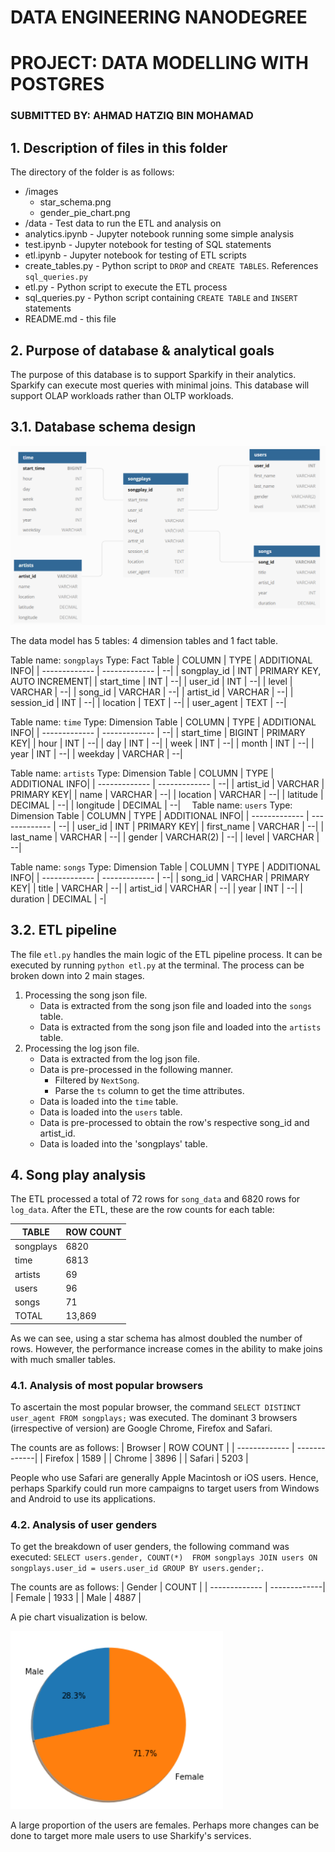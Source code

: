 # DATA ENGINEERING NANODEGREE
# PROJECT: DATA MODELLING WITH POSTGRES
### SUBMITTED BY: AHMAD HATZIQ BIN MOHAMAD

## 1. Description of files in this folder
The directory of the folder is as follows:
* /images
    * star_schema.png
    * gender_pie_chart.png
* /data - Test data to run the ETL and analysis on
* analytics.ipynb - Jupyter notebook running some simple analysis
* test.ipynb - Jupyter notebook for testing of SQL statements
* etl.ipynb - Jupyter notebook for testing of ETL scripts
* create_tables.py - Python script to `DROP` and `CREATE TABLES`. References `sql_queries.py`
* etl.py - Python script to execute the ETL process
* sql_queries.py - Python script containing `CREATE TABLE` and `INSERT` statements
* README.md - this file


## 2. Purpose of database & analytical goals
The purpose of this database is to support Sparkify in their analytics. Sparkify can execute most queries with minimal joins. This database will support OLAP workloads rather than OLTP workloads. 

## 3.1. Database schema design
![star schema](images/start_schema.PNG)





The data model has 5 tables: 4 dimension tables and 1 fact table.

Table name: `songplays`
Type: Fact Table
| COLUMN  | TYPE  | ADDITIONAL INFO|
| ------------- | ------------- | --|
| songplay_id  | INT  | PRIMARY KEY, AUTO INCREMENT|
| start_time  | INT  | --|
| user_id  | INT  | --|
| level  | VARCHAR  | --|
| song_id  | VARCHAR  | --|
| artist_id  | VARCHAR  | --|
| session_id  | INT  | --|
| location  | TEXT  | --|
| user_agent  | TEXT  | --|

Table name: `time`
Type: Dimension Table
| COLUMN  | TYPE  | ADDITIONAL INFO|
| ------------- | ------------- | --|
| start_time  | BIGINT  | PRIMARY KEY|
| hour  | INT  | --|
| day  | INT  | --|
| week  | INT  | --|
| month  | INT  | --|
| year  | INT  | --|
| weekday  | VARCHAR  | --|

Table name: `artists`
Type: Dimension Table
| COLUMN  | TYPE  | ADDITIONAL INFO|
| ------------- | ------------- | --|
| artist_id  | VARCHAR  | PRIMARY KEY|
| name  | VARCHAR  | --|
| location  | VARCHAR  | --|
| latitude  | DECIMAL  | --|
| longitude  | DECIMAL  | --|
⠀
Table name: `users`
Type: Dimension Table
| COLUMN  | TYPE  | ADDITIONAL INFO|
| ------------- | ------------- | --|
| user_id  | INT  | PRIMARY KEY|
| first_name  | VARCHAR  | --|
| last_name  | VARCHAR  | --|
| gender  | VARCHAR(2)  | --|
| level  | VARCHAR  | --|

Table name: `songs`
Type: Dimension Table
| COLUMN  | TYPE  | ADDITIONAL INFO|
| ------------- | ------------- | --|
| song_id  | VARCHAR  | PRIMARY KEY|
| title  | VARCHAR  | --|
| artist_id  | VARCHAR  | --|
| year  | INT  | --|
| duration  | DECIMAL  | -|



## 3.2. ETL pipeline 
The file `etl.py` handles the main logic of the ETL pipeline process. It can be executed by running `python etl.py` at the terminal.
The process can be broken down into 2 main stages.
1. Processing the song json file.
    * Data is extracted from the song json file and loaded into the `songs` table.
    * Data is extracted from the song json file and loaded into the `artists` table.
2. Processing the log json file.
    * Data is extracted from the log json file.
    * Data is pre-processed in the following manner.
        * Filtered by `NextSong`.
        * Parse the `ts` column to get the time attributes.
    * Data is loaded into the `time` table.
    * Data is loaded into the `users` table.
    * Data is pre-processed to obtain the row's respective song_id and artist_id.
    * Data is loaded into the 'songplays' table.

## 4. Song play analysis

The ETL processed a total of 72 rows for `song_data` and 6820 rows for `log_data`. 
After the ETL, these are the row counts for each table:

| TABLE  | ROW COUNT  |
| ------------- | -------------|
| songplays  | 6820  |
| time  | 6813  |
| artists  | 69  |
| users  | 96  |
| songs  | 71|
| TOTAL | 13,869|

As we can see, using a star schema has almost doubled the number of rows. However, the performance increase comes in the ability to make joins with much smaller tables.

### 4.1. Analysis of most popular browsers
To ascertain the most popular browser, the command `SELECT DISTINCT user_agent FROM songplays;` was executed. The dominant 3 browsers (irrespective of version) are Google Chrome, Firefox and Safari.

The counts are as follows:
| Browser  | ROW COUNT  |
| ------------- | -------------|
| Firefox  | 1589  |
| Chrome  | 3896  |
| Safari  | 5203  |

People who use Safari are generally Apple Macintosh or iOS users. Hence, perhaps Sparkify could run more campaigns to target users from Windows and Android to use its applications.

### 4.2. Analysis of user genders
To get the breakdown of user genders, the following command was executed: `SELECT users.gender, COUNT(*)  FROM songplays JOIN users ON songplays.user_id = users.user_id GROUP BY users.gender;`.

The counts are as follows:
| Gender  | COUNT  |
| ------------- | -------------|
| Female  | 1933 |
| Male  | 4887  |


A pie chart visualization is below. 

![gender pie chart](images/gender_pie_chart.PNG)

A large proportion of the users are females. Perhaps more changes can be done to target more male users to use Sharkify's services.



 



